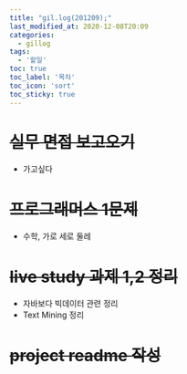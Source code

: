 ```yaml
---
title: "gil.log(201209);"
last_modified_at: 2020-12-08T20:09
categories: 
  - gillog
tags: 
  - '할일'
toc: true
toc_label: '목차'
toc_icon: 'sort'
toc_sticky: true
---
```

# ~~실무 면접 보고오기~~
- 가고싶다

# ~~프로그래머스 1문제~~
- 수학, 가로 세로 둘레

# ~~live study 과제 1,2 정리~~
- 자바보다 빅데이터 관련 정리
- Text Mining 정리

# ~~project readme 작성~~

